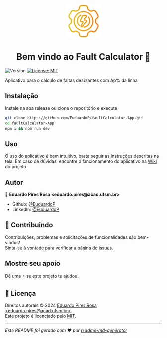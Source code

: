 <center>
  <img src="./resources/icon.png" width="110" >
</center>
<h1 align="center">Bem vindo ao Fault Calculator 👋</h1>
<p>
  <img alt="Version" src="https://img.shields.io/badge/version-Fault Calculator(1.0.2)-blue.svg?cacheSeconds=2592000" />
  <a href="https://github.com/EuduardoP/faultCalculator-App/blob/main/LICENSE" target="_blank">
    <img alt="License: MIT" src="https://img.shields.io/badge/License-MIT-yellow.svg" />
  </a>
</p>

<p>Aplicativo para o cálculo de faltas deslizantes com  Δp% da linha</p>

## Instalação

<p>Instale na aba release ou clone o repositório e execute</p>

``` sh
git clone https://github.com/EuduardoP/faultCalculator-App.git
cd faultCalculator-App
npm i && npm run dev
```



## Uso
O uso do aplicativo é bem intuitivo, basta seguir as instruções descritas na tela.
Em caso de dúvidas, encontre o funcionamento do aplicativo na <a href="https://github.com/EuduardoP/faultCalculator-App/wiki" target="_blank">Wiki</a>  do projeto

## Autor

<p>👤 <strong>Eduardo Pires Rosa &lt;eduardo.pires@acad.ufsm.br&gt;</strong></p>

<ul>
  <li>Github: <a href="https://github.com/EuduardoP" target="_blank">@EuduardoP</a></li>
  <li>LinkedIn: <a href="https://linkedin.com/in/EuduardoP" target="_blank">@EuduardoP</a></li>
</ul>

## 🤝 Contribuindo

<p>Contribuições, problemas e solicitações de funcionalidades são bem-vindos!<br />Sinta-se à vontade para verificar a <a href="https://github.com/EuduardoP/faultCalculator-App/issues" target="_blank">página de issues</a>.</p>

## Mostre seu apoio

<p>Dê uma ⭐️ se este projeto te ajudou!</p>

## 📝 Licença

<p>Direitos autorais © 2024 <a href="https://github.com/EuduardoP" target="_blank">Eduardo Pires Rosa &lt;eduardo.pires@acad.ufsm.br&gt;</a>.<br />
Este projeto é licenciado pelo <a href="https://github.com/EuduardoP/faultCalculator-App/blob/main/LICENSE" target="_blank">MIT</a>.</p>

<hr />

<p><em>Este README foi gerado com ❤️ por <a href="https://github.com/kefranabg/readme-md-generator" target="_blank">readme-md-generator</a></em></p>
